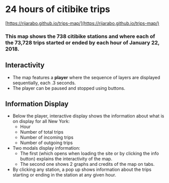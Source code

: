 # 24 hours of citibike trips

[https://rijarabo.github.io/trips-map/](https://rijarabo.github.io/trips-map/)

### This map shows the 738 citibike stations and where each of the 73,728 trips started or ended by each hour of January 22, 2018.

## Interactivity
* The map features a **player** where the sequence of layers are displayed sequentially, each .3 seconds. 
* The player can be paused and stopped using buttons.


## Information Display
* Below the player, interactive display shows the information about what is on display for all New York:
	* Hour 
	* Number of total trips
	* Number of incoming trips
	* Number of outgoing trips 
* Two modals display information: 
	* The first (which opens when loading the site or by clicking the info button) explains the interactivity of the map. 
	* The second one shows 2 graphs and credits of the map on tabs. 
* By clicking any station, a pop up shows information about the trips starting or ending in the station at any given hour.
